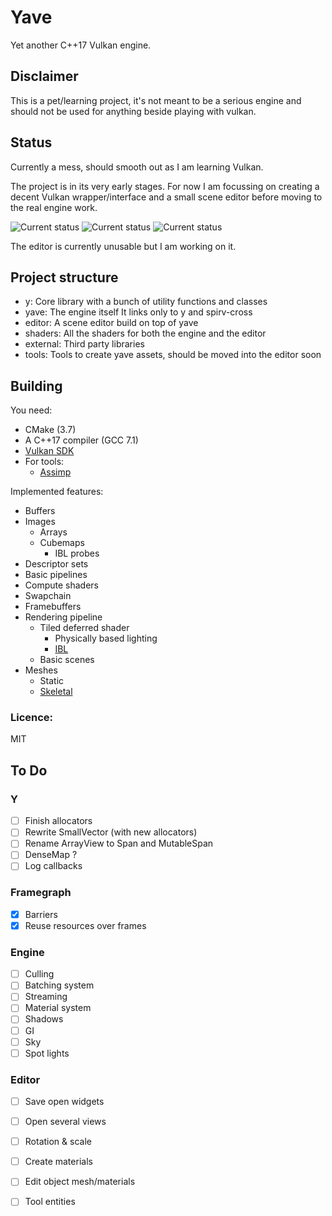 # Yave
Yet another C++17 Vulkan engine.

## Disclaimer
This is a pet/learning project, it's not meant to be a serious engine and should not be used for anything beside playing with vulkan.



## Status

Currently a mess, should smooth out as I am learning Vulkan.

The project is in its very early stages.
For now I am focussing on creating a decent Vulkan wrapper/interface and a small scene editor before moving to the real engine work.

![Current status](https://i.imgur.com/fLydq3W.png)
![Current status](https://i.imgur.com/TaJzCya.gif)
![Current status](https://i.imgur.com/40ucikH.png)

The editor is currently unusable but I am working on it.

## Project structure

 * y: Core library with a bunch of utility functions and classes
 * yave: The engine itself
	It links only to y and spirv-cross
 * editor: A scene editor build on top of yave
 * shaders: All the shaders for both the engine and the editor
 * external: Third party libraries
 * tools: Tools to create yave assets, should be moved into the editor soon 


## Building
You need:
 * CMake (3.7)
 * A C++17 compiler (GCC 7.1)
 * [Vulkan SDK](https://lunarg.com/vulkan-sdk/)
 * For tools:
   * [Assimp](http://assimp.sourceforge.net/)



Implemented features:
 * Buffers
 * Images
   * Arrays
   * Cubemaps
     * IBL probes
 * Descriptor sets
 * Basic pipelines
 * Compute shaders
 * Swapchain
 * Framebuffers
 * Rendering pipeline
   * Tiled deferred shader
     * Physically based lighting
     * [IBL](https://i.imgur.com/fLydq3W.png)
   * Basic scenes
 * Meshes
   * Static
   * [Skeletal](https://im3.ezgif.com/tmp/ezgif-3-fd5d083cba.gif) 


### Licence:
MIT



## To Do


### Y
- [ ] Finish allocators
- [ ] Rewrite SmallVector (with new allocators)
- [ ] Rename ArrayView to Span and MutableSpan
- [ ] DenseMap ?
- [ ] Log callbacks

### Framegraph
- [X] Barriers
- [X] Reuse resources over frames

### Engine
- [ ] Culling
- [ ] Batching system
- [ ] Streaming
- [ ] Material system
- [ ] Shadows
- [ ] GI
- [ ] Sky
- [ ] Spot lights

### Editor
- [ ] Save open widgets
- [ ] Open several views
- [ ] Rotation & scale 
- [ ] Create materials 
- [ ] Edit object mesh/materials 
- [ ] Tool entities 



